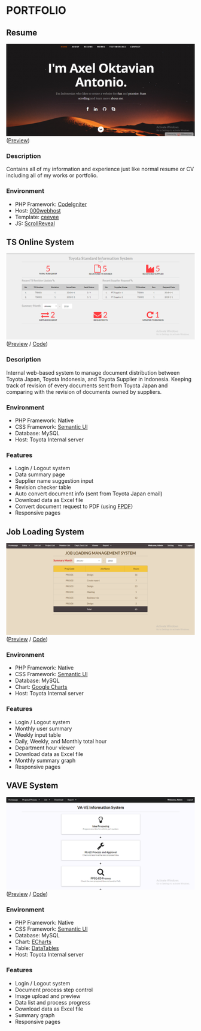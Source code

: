 # PORTFOLIO

## Resume 
![resume_pic](https://raw.githubusercontent.com/rl404/rl404.github.io/master/images/resume.png)
([Preview](https://rl404.github.io))
### Description
Contains all of my information and experience just like normal resume or CV including all of my works or portfolio.
### Environment
- PHP Framework: [CodeIgniter](https://codeigniter.com/)
- Host: [000webhost](https://www.000webhost.com/)
- Template: [ceevee](https://www.styleshout.com/free-templates/ceevee/)
- JS: [ScrollReveal](https://scrollrevealjs.org/)

## TS Online System 
![tsonline_pic](https://raw.githubusercontent.com/rl404/rl404.github.io/master/TSOnline/images/tsonline.png)
([Preview](https://rl404.github.io/TSOnline) / [Code](https://github.com/rl404/Toyota-Internship/tree/master/TSOnline/TSOnline%20final))
### Description
Internal web-based system to manage document distribution between Toyota Japan, Toyota Indonesia, and Toyota Supplier in Indonesia. Keeping track of revision of every documents sent from Toyota Japan and comparing with the revision of documents owned by suppliers.
### Environment
- PHP Framework: Native
- CSS Framework: [Semantic UI](https://semantic-ui.com/)
- Database: MySQL
- Host: Toyota Internal server
### Features
- Login / Logout system
- Data summary page
- Supplier name suggestion input
- Revision checker table
- Auto convert document info (sent from Toyota Japan email)
- Download data as Excel file
- Convert document request to PDF (using [FPDF](http://www.fpdf.org/))
- Responsive pages

## Job Loading System
![jobloading_pic](https://raw.githubusercontent.com/rl404/rl404.github.io/master/JobLoading/images/jobloading.png)
([Preview](https://rl404.github.io/JobLoading) / [Code](https://github.com/rl404/Toyota-Internship/tree/master/JobLoading/JobLoading%20final))
### Environment
- PHP Framework: Native
- CSS Framework: [Semantic UI](https://semantic-ui.com/)
- Database: MySQL
- Chart: [Google Charts](https://developers.google.com/chart/)
- Host: Toyota Internal server
### Features
- Login / Logout system
- Monthly user summary
- Weekly input table
- Daily, Weekly, and Monthly total hour
- Department hour viewer
- Download data as Excel file
- Monthly summary graph
- Responsive pages

## VAVE System
![vave_pic](https://raw.githubusercontent.com/rl404/rl404.github.io/master/vave/images/vave.png)
([Preview](https://rl404.github.io/vave) / [Code](https://github.com/rl404/Toyota-Internship/tree/master/vave))
### Environment
- PHP Framework: Native
- CSS Framework: [Semantic UI](https://semantic-ui.com/)
- Database: MySQL
- Chart: [ECharts](https://ecomfe.github.io/echarts-doc/public/en/index.html)
- Table: [DataTables](https://datatables.net/)
- Host: Toyota Internal server
### Features
- Login / Logout system
- Document process step control
- Image upload and preview
- Data list and process progress
- Download data as Excel file
- Summary graph
- Responsive pages
